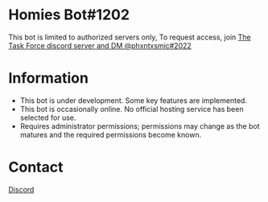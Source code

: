 # Homies Bot#1202

This bot is limited to authorized servers only, To request access, join [The Task Force discord server and DM @phxntxsmic#2022](https://discord.gg/FkMFn9DZuv)

# Information

- This bot is under development. Some key features are implemented.
- This bot is occasionally online. No official hosting service has been selected for use.
- Requires administrator permissions; permissions may change as the bot matures and the required permissions become known.


# Contact
[Discord](https://discord.gg/FkMFn9DZuv)
